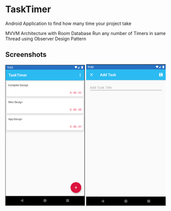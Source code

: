 # TaskTimer
Android Application to find how many time your project take

MVVM Architecture with Room Database
Run any number of Timers in same Thread using Observer Design Pattern

## Screenshots

<img src="https://github.com/AmrDeveloper/TaskTimer/blob/master/screenshot/tasktimer1.PNG" width="250">

<img src="https://github.com/AmrDeveloper/TaskTimer/blob/master/screenshot/tasktimer2.PNG" width="250">
